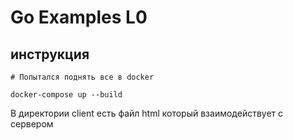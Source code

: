 # Go Examples L0


## инструкция

```
# Попытался поднять все в docker 

docker-compose up --build  
```

В директории client есть файл html который взаимодействует с сервером